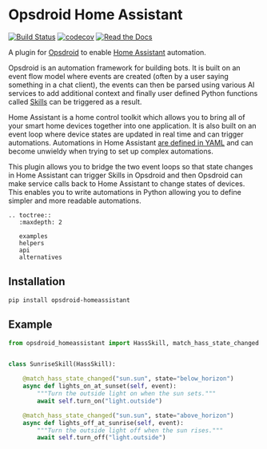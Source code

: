 # Opsdroid Home Assistant

[![Build Status](https://img.shields.io/travis/com/opsdroid/opsdroid-homeassistant?logo=travis)](https://travis-ci.com/opsdroid/opsdroid-homeassistant)
[![codecov](https://codecov.io/gh/opsdroid/opsdroid-homeassistant/branch/master/graph/badge.svg)](https://codecov.io/gh/opsdroid/opsdroid-homeassistant)
[![Read the Docs](https://img.shields.io/readthedocs/opsdroid-homeassistant)](https://home-assistant.opsdroid.dev/en/latest/)

A plugin for [Opsdroid](https://opsdroid.dev) to enable [Home Assistant](https://home-assistant.io) automation.

Opsdroid is an automation framework for building bots. It is built on an event flow model where events are created (often by a user saying something in a chat client), the events can then be parsed using various AI services to add additional context and finally user defined Python functions called [Skills](https://docs.opsdroid.dev/en/stable/skills/index.html) can be triggered as a result.

Home Assistant is a home control toolkit which allows you to bring all of your smart home devices together into one application. It is also built on an event loop where device states are updated in real time and can trigger automations. Automations in Home Assistant [are defined in YAML](https://www.home-assistant.io/docs/automation/examples/) and can become unwieldy when trying to set up complex automations.

This plugin allows you to bridge the two event loops so that state changes in Home Assistant can trigger Skills in Opsdroid and then Opsdroid can make service calls back to Home Assistant to change states of devices. This enables you to write automations in Python allowing you to define simpler and more readable automations.

```eval_rst
.. toctree::
   :maxdepth: 2

   examples
   helpers
   api
   alternatives
```

## Installation

```console
pip install opsdroid-homeassistant
```

## Example

```python
from opsdroid_homeassistant import HassSkill, match_hass_state_changed


class SunriseSkill(HassSkill):

    @match_hass_state_changed("sun.sun", state="below_horizon")
    async def lights_on_at_sunset(self, event):
        """Turn the outside light on when the sun sets."""
        await self.turn_on("light.outside")

    @match_hass_state_changed("sun.sun", state="above_horizon")
    async def lights_off_at_sunrise(self, event):
        """Turn the outside light off when the sun rises."""
        await self.turn_off("light.outside")
```
